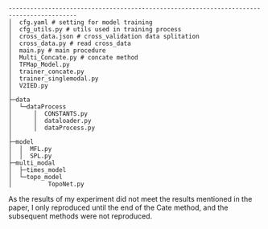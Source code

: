 ```
-----------------------------------------------------------------------------------------
│  cfg.yaml # setting for model training 
│  cfg_utils.py # utils used in training process
│  cross_data.json # cross_validation data splitation 
│  cross_data.py # read cross_data 
│  main.py # main procedure 
│  Multi_Concate.py # concate method 
│  TFMap_Model.py 
│  trainer_concate.py
│  trainer_singlemodal.py
│  V2IED.py
│
├─data
│  └─dataProcess
│      │  CONSTANTS.py
│      │  dataloader.py
│      │  dataProcess.py
│
├─model
│  │  MFL.py
│  │  SPL.py
├─multi_modal
│  ├─times_model
│  └─topo_model
│          TopoNet.py

```

As the results of my experiment did not meet the results mentioned in the paper, I only reproduced until the end of the Cate method, and the subsequent methods were not reproduced.
